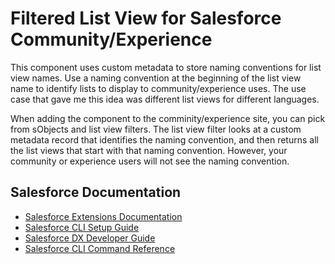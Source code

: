 # Filtered List View for Salesforce Community/Experience

This component uses custom metadata to store naming conventions for list view names.  Use a naming convention at the beginning of the list view name to identify lists to display to community/experience uses.  The use case that gave me this idea was different list views for different languages.

When adding the component to the comminity/experience site, you can pick from sObjects and list view filters.  The list view filter looks at a custom metadata record that identifies the naming convention, and then returns all the list views that start with that naming convention.  However, your community or experience users will not see the naming convention.

## Salesforce Documentation

- [Salesforce Extensions Documentation](https://developer.salesforce.com/tools/vscode/)
- [Salesforce CLI Setup Guide](https://developer.salesforce.com/docs/atlas.en-us.sfdx_setup.meta/sfdx_setup/sfdx_setup_intro.htm)
- [Salesforce DX Developer Guide](https://developer.salesforce.com/docs/atlas.en-us.sfdx_dev.meta/sfdx_dev/sfdx_dev_intro.htm)
- [Salesforce CLI Command Reference](https://developer.salesforce.com/docs/atlas.en-us.sfdx_cli_reference.meta/sfdx_cli_reference/cli_reference.htm)